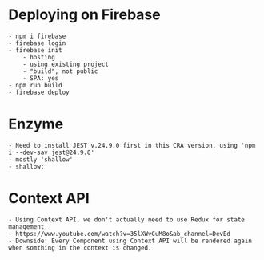 # Deploying on Firebase

    - npm i firebase
    - firebase login
    - firebase init
        - hosting
        - using existing project
        - "build", not public
        - SPA: yes
    - npm run build
    - firebase deploy

# Enzyme

    - Need to install JEST v.24.9.0 first in this CRA version, using 'npm i --dev-sav jest@24.9.0'
    - mostly 'shallow'
    - shallow:

# Context API

    - Using Context API, we don't actually need to use Redux for state management.
    - https://www.youtube.com/watch?v=35lXWvCuM8o&ab_channel=DevEd
    - Downside: Every Component using Context API will be rendered again when somthing in the context is changed.
